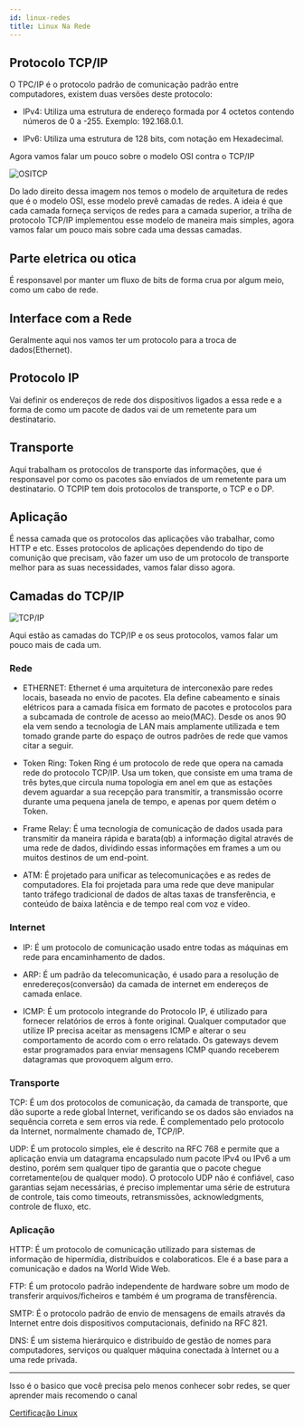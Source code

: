 ```yaml
---
id: linux-redes
title: Linux Na Rede
---
```


## Protocolo TCP/IP

O TPC/IP é o protocolo padrão de comunicação padrão entre computadores, existem duas versões deste protocolo:

- IPv4: Utiliza uma estrutura de endereço formada por 4 octetos contendo números de 0 a -255. Exemplo: 192.168.0.1.

- IPv6: Utiliza uma estrutura de 128 bits, com notação em Hexadecimal.

Agora vamos falar um pouco sobre o modelo OSI contra o TCP/IP

![OSITCP](https://www.dltec.com.br/blog/wp-content/uploads/2019/02/osi-tcp-ip.png)

Do lado direito dessa imagem nos temos o modelo de arquitetura de redes que é o modelo OSI, esse modelo prevê camadas de redes. A ideia é que cada camada forneça serviços de redes para a camada superior, a trilha de protocolo TCP/IP implementou esse modelo de maneira mais simples, agora vamos falar um pouco mais sobre cada uma dessas camadas.

## Parte eletrica ou otica

É responsavel por manter um fluxo de bits de forma crua por algum meio, como um cabo de rede.

## Interface com a Rede

Geralmente aqui nos vamos ter um protocolo para a troca de dados(Ethernet).

## Protocolo IP

Vai definir os endereços de rede dos dispositivos ligados a essa rede e a forma de como um pacote de dados vai de um remetente para um destinatario.

## Transporte

Aqui trabalham os protocolos de transporte das informações, que é responsavel por como os pacotes são enviados de um remetente para um destinatario. O TCPIP tem dois protocolos de transporte, o TCP e o DP.

## Aplicação

É nessa camada que os protocolos das aplicações vão trabalhar, como HTTP e etc. Esses protocolos de aplicações dependendo do tipo de comunição que precisam, vão fazer um uso de um protocolo de transporte melhor para as suas necessidades, vamos falar disso agora.

## Camadas do TCP/IP

![TCP/IP](https://infotecnews.com.br/wp-content/uploads/2017/01/camada-tcpip-osi-1.jpg)

Aqui estão as camadas do TCP/IP e os seus protocolos, vamos falar um pouco mais de cada um.

### Rede

- ETHERNET: Ethernet é uma arquitetura de interconexão pare redes locais, baseada no envio de pacotes. Ela define cabeamento e sinais elétricos para a camada física em formato de pacotes e protocolos para a subcamada de controle de acesso ao meio(MAC). Desde os anos 90 ela vem sendo a tecnologia de LAN mais amplamente utilizada e tem tomado grande parte do espaço de outros padrões de rede que vamos citar a seguir.

- Token Ring: Token Ring é um protocolo de rede que opera na camada rede do protocolo TCP/IP. Usa um token, que consiste em uma trama de três bytes,que circula numa topologia em anel em que as estações devem aguardar a sua recepção para transmitir, a transmissão ocorre durante uma pequena janela de tempo, e apenas por quem detém o Token.

- Frame Relay: É uma tecnologia de comunicação de dados usada para transmitir da maneira rápida e barata(qb) a informação digital através de uma rede de dados, dividindo essas informações em frames a um ou muitos destinos de um end-point.

- ATM: É projetado para unificar as telecomunicações e as redes de computadores. Ela foi projetada para uma rede que deve manipular tanto tráfego tradicional de dados de altas taxas de transferência, e conteúdo de baixa latência e de tempo real com voz e vídeo.

### Internet

- IP: É um protocolo de comunicação usado entre todas as máquinas em rede para encaminhamento de dados.

- ARP: É um padrão da telecomunicação, é usado para a resolução de enredereços(conversão) da camada de internet em endereços de camada enlace.

- ICMP: É um protocolo integrande do Protocolo IP, é utilizado para fornecer relatórios de erros à fonte original. Qualquer computador que utilize IP precisa aceitar as mensagens ICMP e alterar o seu comportamento de acordo com o erro relatado. Os gateways devem estar programados para enviar mensagens ICMP quando receberem datagramas que provoquem algum erro.

### Transporte

TCP: É um dos protocolos de comunicação, da camada de transporte, que dão suporte a rede global Internet, verificando se os dados são enviados na sequência correta e sem erros via rede. É complementado pelo protocolo da Internet, normalmente chamado de, TCP/IP.

UDP: É um protocolo simples, ele é descrito na RFC 768 e permite que a aplicação envia um datagrama encapsulado num pacote IPv4 ou IPv6 a um destino, porém sem qualquer tipo de garantia que o pacote chegue corretamente(ou de qualquer modo). O protocolo UDP não é confiável, caso garantias sejam necessárias, é preciso implementar uma série de estrutura de controle, tais como timeouts, retransmissões, acknowledgments, controle de fluxo, etc.

### Aplicação

HTTP: É um protocolo de comunicação utilizado para sistemas de informação de hipermídia, distribuídos e colaboraticos. Ele é a base para a comunicação e dados na World Wide Web.

FTP: É um protocolo padrão independente de hardware sobre um modo de transferir arquivos/ficheiros e também é um programa de transfêrencia.

SMTP: É o protocolo padrão de envio de mensagens de emails através da Internet entre dois dispositivos computacionais, definido na RFC 821.

DNS: É um sistema hierárquico e distribuído de gestão de nomes para computadores, serviços ou qualquer máquina conectada à Internet ou a uma rede privada.

---

Isso é o basico que você precisa pelo menos conhecer sobr redes, se quer aprender mais recomendo o canal

[Certificação Linux](https://www.youtube.com/user/ueribeiro/videos111111111)
